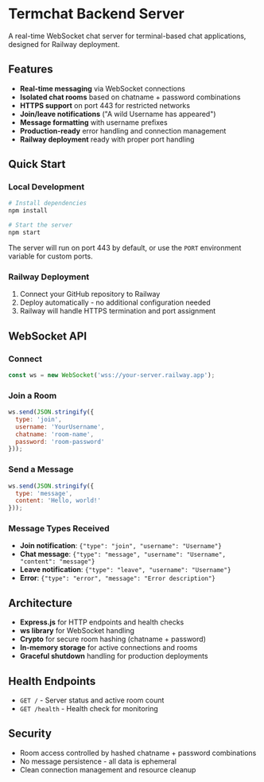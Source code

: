 # Termchat Backend Server

A real-time WebSocket chat server for terminal-based chat applications, designed for Railway deployment.

## Features

- **Real-time messaging** via WebSocket connections
- **Isolated chat rooms** based on chatname + password combinations
- **HTTPS support** on port 443 for restricted networks
- **Join/leave notifications** ("A wild Username has appeared")
- **Message formatting** with username prefixes
- **Production-ready** error handling and connection management
- **Railway deployment** ready with proper port handling

## Quick Start

### Local Development

```bash
# Install dependencies
npm install

# Start the server
npm start
```

The server will run on port 443 by default, or use the `PORT` environment variable for custom ports.

### Railway Deployment

1. Connect your GitHub repository to Railway
2. Deploy automatically - no additional configuration needed
3. Railway will handle HTTPS termination and port assignment

## WebSocket API

### Connect
```javascript
const ws = new WebSocket('wss://your-server.railway.app');
```

### Join a Room
```javascript
ws.send(JSON.stringify({
  type: 'join',
  username: 'YourUsername',
  chatname: 'room-name',
  password: 'room-password'
}));
```

### Send a Message
```javascript
ws.send(JSON.stringify({
  type: 'message',
  content: 'Hello, world!'
}));
```

### Message Types Received

- **Join notification**: `{"type": "join", "username": "Username"}`
- **Chat message**: `{"type": "message", "username": "Username", "content": "message"}`
- **Leave notification**: `{"type": "leave", "username": "Username"}`
- **Error**: `{"type": "error", "message": "Error description"}`

## Architecture

- **Express.js** for HTTP endpoints and health checks
- **ws library** for WebSocket handling
- **Crypto** for secure room hashing (chatname + password)
- **In-memory storage** for active connections and rooms
- **Graceful shutdown** handling for production deployments

## Health Endpoints

- `GET /` - Server status and active room count
- `GET /health` - Health check for monitoring

## Security

- Room access controlled by hashed chatname + password combinations
- No message persistence - all data is ephemeral
- Clean connection management and resource cleanup
